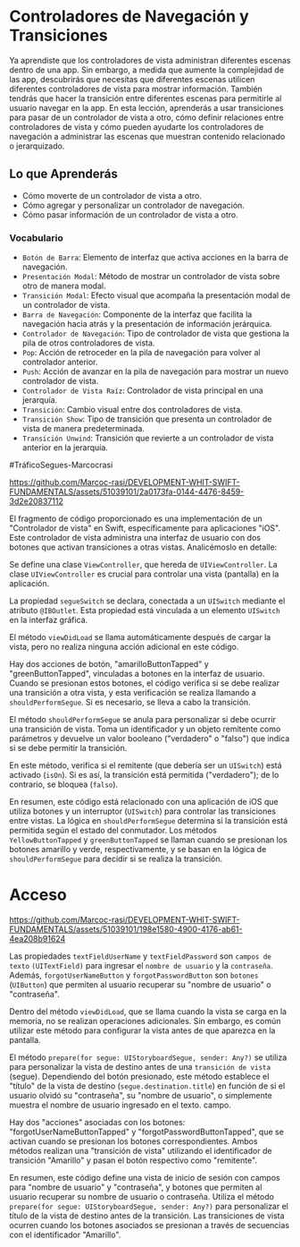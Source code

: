 # Controladores de Navegación y Transiciones

Ya aprendiste que los controladores de vista administran diferentes escenas dentro de una app. Sin embargo, a medida que aumente la complejidad de las app, descubrirás que necesitas que diferentes escenas utilicen diferentes controladores de vista para mostrar información. También tendrás que hacer la transición entre diferentes escenas para permitirle al usuario navegar en la app.
En esta lección, aprenderás a usar transiciones para pasar de un controlador de vista a otro, cómo definir relaciones entre controladores de vista y cómo pueden ayudarte los controladores de navegación a administrar las escenas que muestran contenido relacionado o jerarquizado.

## Lo que Aprenderás
- Cómo moverte de un controlador de vista a otro.
- Cómo agregar y personalizar un controlador de navegación.
- Cómo pasar información de un controlador de vista a otro.

### Vocabulario 
- `Botón de Barra`: Elemento de interfaz que activa acciones en la barra de navegación.
- `Presentación Modal`: Método de mostrar un controlador de vista sobre otro de manera modal.
- `Transición Modal`: Efecto visual que acompaña la presentación modal de un controlador de vista.
- `Barra de Navegación`: Componente de la interfaz que facilita la navegación hacia atrás y la presentación de información jerárquica.
- `Controlador de Navegación`: Tipo de controlador de vista que gestiona la pila de otros controladores de vista.
- `Pop`: Acción de retroceder en la pila de navegación para volver al controlador anterior.
- `Push`: Acción de avanzar en la pila de navegación para mostrar un nuevo controlador de vista.
- `Controlador de Vista Raíz`: Controlador de vista principal en una jerarquía.
- `Transición`: Cambio visual entre dos controladores de vista.
- `Transición Show`: Tipo de transición que presenta un controlador de vista de manera predeterminada.
- `Transición Unwind`: Transición que revierte a un controlador de vista anterior en la jerarquía.

#TráficoSegues-Marcocrasi

https://github.com/Marcoc-rasi/DEVELOPMENT-WHIT-SWIFT-FUNDAMENTALS/assets/51039101/2a0173fa-0144-4476-8459-3d2e20837112

El fragmento de código proporcionado es una implementación de un "Controlador de vista" en Swift, específicamente para aplicaciones "iOS". Este controlador de vista administra una interfaz de usuario con dos botones que activan transiciones a otras vistas. Analicémoslo en detalle:

Se define una clase `ViewController`, que hereda de `UIViewController`. La clase `UIViewController` es crucial para controlar una vista (pantalla) en la aplicación.

La propiedad `segueSwitch` se declara, conectada a un `UISwitch` mediante el atributo `@IBOutlet`. Esta propiedad está vinculada a un elemento `UISwitch` en la interfaz gráfica.

El método `viewDidLoad` se llama automáticamente después de cargar la vista, pero no realiza ninguna acción adicional en este código.

Hay dos acciones de botón, "amarilloButtonTapped" y "greenButtonTapped", vinculadas a botones en la interfaz de usuario. Cuando se presionan estos botones, el código verifica si se debe realizar una transición a otra vista, y esta verificación se realiza llamando a `shouldPerformSegue`. Si es necesario, se lleva a cabo la transición.

El método `shouldPerformSegue` se anula para personalizar si debe ocurrir una transición de vista. Toma un identificador y un objeto remitente como parámetros y devuelve un valor booleano ("verdadero" o "falso") que indica si se debe permitir la transición.

En este método, verifica si el remitente (que debería ser un `UISwitch`) está activado (`isOn`). Si es así, la transición está permitida ("verdadero"); de lo contrario, se bloquea (`falso`).

En resumen, este código está relacionado con una aplicación de iOS que utiliza botones y un interruptor (`UISwitch`) para controlar las transiciones entre vistas. La lógica en `shouldPerformSegue` determina si la transición está permitida según el estado del conmutador. Los métodos `YellowButtonTapped` y `greenButtonTapped` se llaman cuando se presionan los botones amarillo y verde, respectivamente, y se basan en la lógica de `shouldPerformSegue` para decidir si se realiza la transición.

# Acceso

https://github.com/Marcoc-rasi/DEVELOPMENT-WHIT-SWIFT-FUNDAMENTALS/assets/51039101/198e1580-4900-4176-ab61-4ea208b91624

Las propiedades `textFieldUserName` y `textFieldPassword` son `campos de texto` `(UITextField)` para ingresar el `nombre de usuario` y la `contraseña`. Además, `forgotUserNameButton` y `forgotPasswordButton` son `botones` (`UIButton`) que permiten al usuario recuperar su "nombre de usuario" o "contraseña".

Dentro del método `viewDidLoad`, que se llama cuando la vista se carga en la memoria, no se realizan operaciones adicionales. Sin embargo, es común utilizar este método para configurar la vista antes de que aparezca en la pantalla.

El método `prepare(for segue: UIStoryboardSegue, sender: Any?)` se utiliza para personalizar la vista de destino antes de una `transición de vista` (segue). Dependiendo del botón presionado, este método establece el "título" de la vista de destino (`segue.destination.title`) en función de si el usuario olvidó su "contraseña", su "nombre de usuario", o simplemente muestra el nombre de usuario ingresado en el texto. campo.

Hay dos "acciones" asociadas con los botones: "forgotUserNameButtonTapped" y "forgotPasswordButtonTapped", que se activan cuando se presionan los botones correspondientes. Ambos métodos realizan una "transición de vista" utilizando el identificador de transición "Amarillo" y pasan el botón respectivo como "remitente".

En resumen, este código define una vista de inicio de sesión con campos para "nombre de usuario" y "contraseña", y botones que permiten al usuario recuperar su nombre de usuario o contraseña. Utiliza el método `prepare(for segue: UIStoryboardSegue, sender: Any?)` para personalizar el título de la vista de destino antes de la transición. Las transiciones de vista ocurren cuando los botones asociados se presionan a través de secuencias con el identificador "Amarillo".

